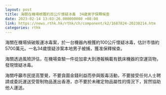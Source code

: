 ```yaml
---
layout: post
title: 海關在機場檢獲約百公斤懷疑冰毒　34歲男子保釋候查
date: 2023-02-14 13:03:26.000000000 +08:00
link: https://news.rthk.hk/rthk/ch/component/k2/1687824-20230214.htm
categories: rthk
---
```


海關在機場偵破販運冰毒案，於一台機器內檢獲約100公斤懷疑冰毒，估計市值約5700萬元。一名34歲懷疑涉案本地男子被捕，獲准保釋候查。

海關透過風險評估，在機場查驗一件從加拿大到港報稱載有銑床機器的空運貨物，發現懷疑冰毒。

海關呼籲市民提高警覺，不要貪圖金錢利益而參與販毒活動，不要接受任何人士聘請或委託運送受管制物品進出香港，亦不要於未確定物品屬性的情況下，貿然協助他人運送。





　
